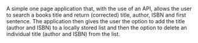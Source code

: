 A simple one page application that, with the use of an API, allows the user to search a books title and return (corrected) title, author, ISBN and first sentence. The application then gives the user the option to add the title (author and ISBN) to a locally stored list and then the option to delete an individual title (author and ISBN) from the list. 